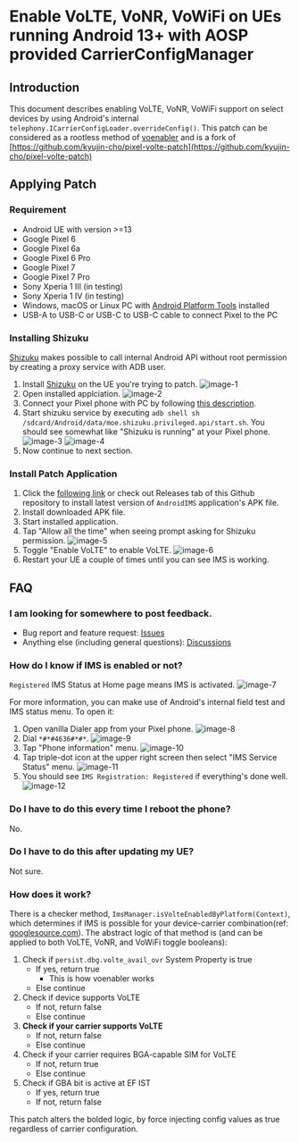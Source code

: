 # Enable VoLTE, VoNR, VoWiFi on UEs running Android 13+ with AOSP provided CarrierConfigManager

## Introduction

This document describes enabling VoLTE, VoNR, VoWiFi support on select devices by using Android's internal `telephony.ICarrierConfigLoader.overrideConfig()`. This patch can be considered as a rootless method of [voenabler](https://github.com/cigarzh/voenabler) and is a fork of [https://github.com/kyujin-cho/pixel-volte-patch](https://github.com/kyujin-cho/pixel-volte-patch)

## Applying Patch

### Requirement

- Android UE with version >=13
- Google Pixel 6
- Google Pixel 6a
- Google Pixel 6 Pro
- Google Pixel 7
- Google Pixel 7 Pro
- Sony Xperia 1 III (in testing)
- Sony Xperia 1 IV (in testing)
- Windows, macOS or Linux PC with [Android Platform Tools](https://developer.android.com/studio/command-line/adb) installed
- USB-A to USB-C or USB-C to USB-C cable to connect Pixel to the PC

### Installing Shizuku

[Shizuku](https://shizuku.rikka.app/) makes possible to call internal Android API without root permission by creating a proxy service with ADB user.

1. Install [Shizuku](https://play.google.com/store/apps/details?id=moe.shizuku.privileged.api) on the UE you're trying to patch.
   ![image-1](https://github.com/kyujin-cho/pixel-volte-patch/raw/main/assets/Screenshot_20230206-035249.png)
2. Open installed applciation.
   ![image-2](https://github.com/kyujin-cho/pixel-volte-patch/raw/main/assets/Screenshot_20230206-035312.png)
3. Connect your Pixel phone with PC by following [this description](https://shizuku.rikka.app/guide/setup/#start-by-connecting-to-a-computer).
4. Start shizuku service by executing `adb shell sh /sdcard/Android/data/moe.shizuku.privileged.api/start.sh`. You should see somewhat like "Shizuku is running" at your Pixel phone.
   ![image-3](https://github.com/kyujin-cho/pixel-volte-patch/raw/main/assets/Screenshot%202023-02-06%20at%203.54.00%20AM.png)
   ![image-4](https://github.com/kyujin-cho/pixel-volte-patch/raw/main/assets/Screenshot_20230206-035351.png)
5. Now continue to next section.

### Install Patch Application

1. Click the [following link](https://github.com/hdoublearp/a13-ims-patch/releases/download/1.0.0/dev.bluehouse.enableims.apk) or check out Releases tab of this Github repository to install latest version of `AndroidIMS` application's APK file.
2. Install downloaded APK file.
3. Start installed application.
4. Tap "Allow all the time" when seeing prompt asking for Shizuku permission.
   ![image-5](https://github.com/hdoublearp/a13-ims-patch/raw/main/assets/Screenshot_20230208-235239.png)
5. Toggle "Enable VoLTE" to enable VoLTE.
   ![image-6](https://github.com/hdoublearp/a13-ims-patch/raw/main/assets/Screenshot_20230208-234343.png)
6. Restart your UE a couple of times until you can see IMS is working.

## FAQ

### I am looking for somewhere to post feedback.

- Bug report and feature request: [Issues](https://github.com/hdoublearp/a13-ims-patch)
- Anything else (including general questions): [Discussions](https://github.com/hdoublearp/a13-ims-patch/discussions)

### How do I know if IMS is enabled or not?

`Registered` IMS Status at Home page means IMS is activated.
![image-7](https://github.com/kyujin-cho/pixel-volte-patch/raw/main/assets/Screenshot_20230208-234340.png)

For more information, you can make use of Android's internal field test and IMS status menu. To open it:

1. Open vanilla Dialer app from your Pixel phone.
   ![image-8](https://github.com/hdoublearp/a13-ims-patch/raw/main/assets/Screenshot_20230206-035705.png)
2. Dial `*#*#4636#*#*`.
   ![image-9](https://github.com/hdoublearp/a13-ims-patch/raw/main/assets/Screenshot_20230206-035701.png)
3. Tap "Phone information" menu.
   ![image-10](https://github.com/hdoublearp/a13-ims-patch/raw/main/assets/Screenshot_20230206-035650.png)
4. Tap triple-dot icon at the upper right screen then select "IMS Service Status" menu.
   ![image-11](https://github.com/hdoublearp/a13-ims-patch/raw/main/assets/Screenshot_20230206-030524.png)
5. You should see `IMS Registration: Registered` if everything's done well.
   ![image-12](https://github.com/hdoublearp/a13-ims-patch/raw/main/assets/Screenshot_20230206-035645.png)

### Do I have to do this every time I reboot the phone?

No.

### Do I have to do this after updating my UE?

Not sure.

### How does it work?

There is a checker method, `ImsManager.isVolteEnabledByPlatform(Context)`, which determines if IMS is possible for your device-carrier combination(ref: [googlesource.com](https://android.googlesource.com/platform/frameworks/opt/net/ims/+/002b204/src/java/com/android/ims/ImsManager.java)). The abstract logic of that method is (and can be applied to both VoLTE, VoNR, and VoWiFi toggle booleans):

1. Check if `persist.dbg.volte_avail_ovr` System Property is true
   - If yes, return true
     - This is how voenabler works
   - Else continue
2. Check if device supports VoLTE
   - If not, return false
   - Else continue
3. **Check if your carrier supports VoLTE**
   - If not, return false
   - Else continue
4. Check if your carrier requires BGA-capable SIM for VoLTE
   - If not, return true
   - Else continue
5. Check if GBA bit is active at EF IST
   - If yes, return true
   - If not, return false

This patch alters the bolded logic, by force injecting config values as true regardless of carrier configuration.
